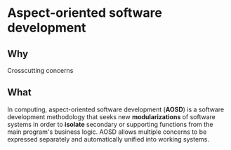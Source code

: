 # Aspect-oriented software development

> 

## Why

Crosscutting concerns

## What 

In computing, aspect-oriented software development (**AOSD**) is a software development methodology that seeks new **modularizations** of software systems in order to **isolate** secondary or supporting functions from the main program's business logic. AOSD allows multiple concerns to be expressed separately and automatically unified into working systems.

